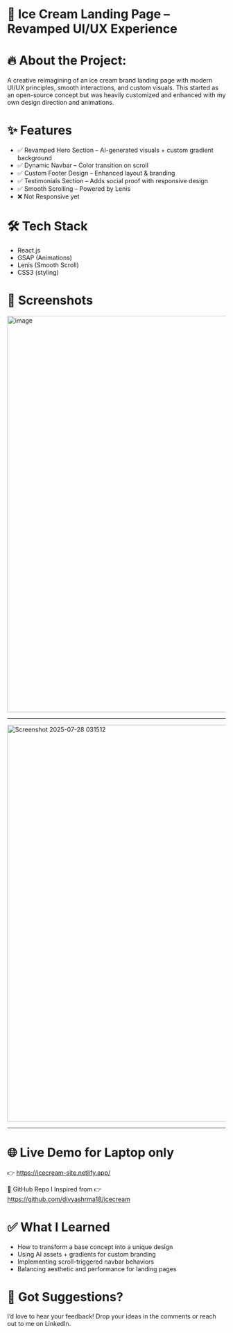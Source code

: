 # 🍦 Ice Cream Landing Page – Revamped UI/UX Experience

# 🔥 About the Project:

A creative reimagining of an ice cream brand landing page with modern UI/UX principles, smooth interactions, and custom visuals.
This started as an open-source concept but was heavily customized and enhanced with my own design direction and animations.

# ✨ Features
- ✅ Revamped Hero Section – AI-generated visuals + custom gradient background
- ✅ Dynamic Navbar – Color transition on scroll
- ✅ Custom Footer Design – Enhanced layout & branding
- ✅ Testimonials Section – Adds social proof with responsive design
- ✅ Smooth Scrolling – Powered by Lenis
- ❌ Not Responsive yet

# 🛠 Tech Stack
- React.js
- GSAP (Animations)
- Lenis (Smooth Scroll)
- CSS3 (styling)

# 📸 Screenshots

  <img width="1919" height="914" alt="image" src="https://github.com/user-attachments/assets/5cb73fc0-812c-4863-9e17-1168518ac37f" />

  ---
  <img width="1919" height="915" alt="Screenshot 2025-07-28 031512" src="https://github.com/user-attachments/assets/577e8467-fe24-48d7-913e-c168c365ff89" />

  ---


# 🌐 Live Demo for Laptop only
👉 https://icecream-site.netlify.app/

📂 GitHub Repo I Inspired from 
👉 https://github.com/divyashrma18/icecream

# ✅ What I Learned
- How to transform a base concept into a unique design
- Using AI assets + gradients for custom branding
- Implementing scroll-triggered navbar behaviors
- Balancing aesthetic and performance for landing pages

# 🤔 Got Suggestions?
  I’d love to hear your feedback! Drop your ideas in the comments or reach out to me on LinkedIn.
